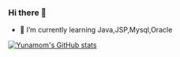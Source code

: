 ### Hi there 👋
- 🌱 I’m currently learning Java,JSP,Mysql,Oracle

<!--
**yunamom/yunamom** is a ✨ _special_ ✨ repository because its `README.md` (this file) appears on your GitHub profile.

Here are some ideas to get you started:

- 🔭 I’m currently working on ...
- 🌱 I’m currently learning ...
- 👯 I’m looking to collaborate on ...
- 🤔 I’m looking for help with ...
- 💬 Ask me about ...
- 📫 How to reach me: ...
- 😄 Pronouns: ...
- ⚡ Fun fact: ...
-->
[![Yunamom's GitHub stats](https://github-readme-stats.vercel.app/api?username=yunamom)](https://github.com/anuraghazra/github-readme-stats)

